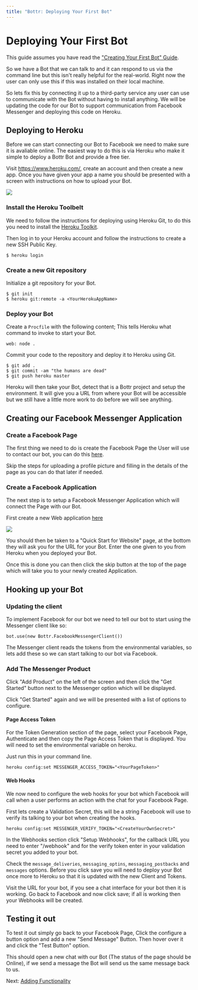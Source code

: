 ```yaml
---
title: "Bottr: Deploying Your First Bot"
---
```

# Deploying Your First Bot

This guide assumes you have read the ["Creating Your First Bot" Guide](Creating-Your-First-Bot).

So we have a Bot that we can talk to and it can respond to us via the command line but this isn't really helpful for the real-world. Right now the user can only use this if this was installed on their local machine.

So lets fix this by connecting it up to a third-party service any user can use to communicate with the Bot without having to install anything. We will be updating the code for our Bot to support communication from Facebook Messenger and deploying this code on Heroku.

## Deploying to Heroku

Before we can start connecting our Bot to Facebook we need to make sure it is avaliable online. The easiest way to do this is via Heroku who make it simple to deploy a Bottr Bot and provide a free tier.

Visit https://www.heroku.com/, create an account and then create a new app. Once you have given your app a name you should be presented with a screen with instructions on how to upload your Bot.

![](https://github.com/Bottr-js/Bottr/blob/master/assets/heroku.png)

### Install the Heroku Toolbelt

We need to follow the instructions for deploying using Heroku Git, to do this you need to install the [Heroku Toolkit](https://toolbelt.heroku.com/).

Then log in to your Heroku account and follow the instructions to create a new SSH Public Key.

```
$ heroku login
```

### Create a new Git repository

Initialize a git repository for your Bot.

```
$ git init
$ heroku git:remote -a <YourHerokuAppName>
```

### Deploy your Bot

Create a `Procfile` with the following content; This tells Heroku what command to invoke to start your Bot.

```
web: node .
```

Commit your code to the repository and deploy it to Heroku using Git.

```
$ git add .
$ git commit -am "the humans are dead"
$ git push heroku master
```

Heroku will then take your Bot, detect that is a Bottr project and setup the environment. It will give you a URL from where your Bot will be accessible but we still have a little more work to do before we will see anything.

## Creating our Facebook Messenger Application

### Create a Facebook Page

The first thing we need to do is create the Facebook Page the User will use to contact our bot, you can do this [here](https://www.facebook.com/pages/create/).

Skip the steps for uploading a profile picture and filling in the details of the page as you can do that later if needed.

### Create a Facebook Application

The next step is to setup a Facebook Messenger Application which will connect the Page with our Bot.

First create a new Web application [here](https://developers.facebook.com/quickstarts/?platform=web)

![](https://raw.githubusercontent.com/jcampbell05/BotKit.js/master/assets/new-facebook-app.png)

You should then be taken to a "Quick Start for Website" page, at the bottom they will ask you for the URL for your Bot. Enter the one given to you from Heroku when you deployed your Bot.

Once this is done you can then click the skip button at the top of the page which will take you to your newly created Application.

## Hooking up your Bot

### Updating the client

To implement Facebook for our bot we need to tell our bot to start using the Messenger client like so:

```
bot.use(new Bottr.FacebookMessengerClient())
```

The Messenger client reads the tokens from the environmental variables, so lets add these so we can start talking to our bot via Facebook.

### Add The Messenger Product

Click "Add Product" on the left of the screen and then click the "Get Started" button next to the Messenger option which will be displayed.

Click "Get Started" again and we will be presented with a list of options to configure.

#### Page Access Token

For the Token Generation section of the page, select your Facebook Page, Authenticate and then copy the Page Access Token that is displayed. You will need to set the environmental variable on heroku.

Just run this in your command line.

```
heroku config:set MESSENGER_ACCESS_TOKEN="<YourPageToken>"
```

#### Web Hooks

We now need to configure the web hooks for your bot which Facebook will call when a user performs an action with the chat for your Facebook Page.

First lets create a Validation Secret, this will be a string Facebook will use to verify its talking to your bot when creating the hooks.

```
heroku config:set MESSENGER_VERIFY_TOKEN="<CreateYourOwnSecret>"
```

In the Webhooks section click "Setup Webhooks", for the callback URL you need to enter "<YourBotURL>/webhook" and for the verify token enter in your validation secret you added to your bot.

Check the `message_deliveries`, `messaging_optins`, `messaging_postbacks` and `messages` options. Before you click save you will need to deploy your Bot once more to Heroku so that it is updated with the new Client and Tokens.

Visit the URL for your bot, if you see a chat interface for your bot then it is working. Go back to Facebook and now click save; if all is working then your Webhooks will be created.

## Testing it out

To test it out simply go back to your Facebook Page, Click the configure a button option and add a new "Send Message" Button. Then hover over it and click the "Test Button" option.

This should open a new chat with our Bot (The status of the page should be Online), if we send a message the Bot will send us the same message back to us.

Next: [Adding Functionality](Adding-Functionality)
